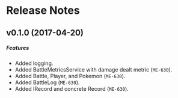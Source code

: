 # Release Notes

## v0.1.0 (2017-04-20)
##### Features
- Added logging.
- Added BattleMetricsService with damage dealt metric (`ME-630`).
- Added Battle, Player, and Pokemon (`ME-630`).
- Added BattleLog (`ME-630`).
- Added IRecord and concrete Record (`ME-630`).
